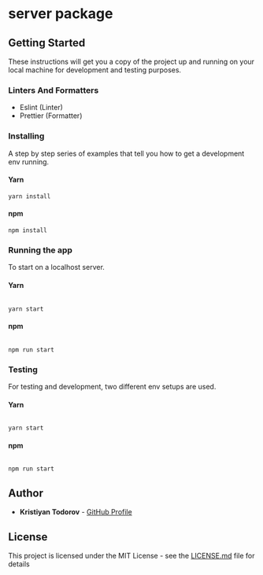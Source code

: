 # server package

## Getting Started

These instructions will get you a copy of the project up and running on your local machine for development and testing purposes.

### Linters And Formatters

- Eslint (Linter)
- Prettier (Formatter)

### Installing

A step by step series of examples that tell you how to get a development env running.

#### Yarn

```
yarn install
```

#### npm

```
npm install
```

### Running the app

To start on a localhost server.

#### Yarn

```

yarn start

```

#### npm

```

npm run start

```

### Testing

For testing and development, two different env setups are used.

#### Yarn

```

yarn start

```

#### npm

```

npm run start

```

## Author

- **Kristiyan Todorov** - [GitHub Profile](https://github.com/krisScript)

## License

This project is licensed under the MIT License - see the [LICENSE.md](LICENSE.md) file for details
